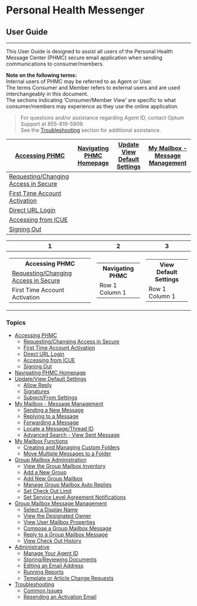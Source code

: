 # Personal Health Messenger  
## User Guide

---

This User Guide is designed to assist all users of the Personal Health Message Center (PHMC) secure email application when sending communications to consumer/members.

**Note on the following terms:** \
Internal users of PHMC may be referred to as Agent or User. \
The terms Consumer and Member refers to external users and are used interchangeably in this document. \
The sections indicating ‘Consumer/Member View’ are specific to what consumer/members may experience as they use the online application.

> For questions and/or assistance regarding Agent ID, contact Optum Support at 855-819-5909. \
See the [Troubleshooting](https://gotopage.com) section for additional assistance. 


| [Accessing PHMC](https://gotopage.com)  | [Navigating PHMC Homepage](https://gotopage.com)  | [Update View Default Settings](https://gotopage.com)  | [My Mailbox - Message Management](https://gotopage.com)  |   
|---|---|---|---|
|  [Requesting/Changing Access in Secure](https://github.com/MichelleDelRio/phmc-userguide/blob/main/Accessing-PHMC/Request-or-Change-Access.md) |   |   |   |   
|  [First Time Account Activation](https://gotopage.com) |   |   |   |   
|  [Direct URL Login](https://gotopage.com)|   |   |   |  
|  [Accessing from ICUE](https://gotopage.com) 
|  [Signing Out](https://gotopage.com)|


|1|2 |3|
|--|--|--|
|<table><tr><th>Accessing PHMC</th></tr><tr><td>[Requesting/Changing Access in Secure](https://github.com/MichelleDelRio/phmc-userguide/blob/main/Accessing-PHMC/Request-or-Change-Access.md)</td></tr><tr><td>First Time Account Activation</td></tr></table>| <table> <tr><th>Navigating PHMC</th></tr><tr><td>Row 1 Column 1</td></tr> </table>| <table> <tr><th>View Default Settings</th></tr><tr><td>Row 1 Column 1</td></tr> </table>|

### Topics
 - [Accessing PHMC](https://gotopage.com)
   - [Requesting/Changing Access in Secure](https://github.com/MichelleDelRio/phmc-userguide/blob/main/Accessing-PHMC/Request-or-Change-Access.md)
   - [First Time Account Activation](https://gotopage.com)
   - [Direct URL Login](https://gotopage.com)
   - [Accessing from ICUE](https://gotopage.com)
   - [Signing Out](https://gotopage.com)
 - [Navigating PHMC Homepage](https://gotopage.com)
 - [Update/View Default Settings](https://gotopage.com)
   - [Allow Reply](https://gotopage.com)
   - [Signatures](https://gotopage.com)
   - [Subject/From Settings](https://gotopage.com)
 - [My Mailbox - Message Management](https://gotopage.com)
   - [Sending a New Message](https://gotopage.com)
   - [Replying to a Message](https://gotopage.com)
   - [Forwarding a Message](https://gotopage.com)
   - [Locate a Message/Thread ID](https://gotopage.com)
   - [Advanced Search - View Sent Message](https://gotopage.com)
 - [My Mailbox Functions](https://gotopage.com)
   - [Creating and Managing Custom Folders](https://gotopage.com)
   - [Move Multiple Messages to a Folder](https://gotopage.com)
 - [Group Mailbox Administration](https://gotopage.com)
   - [View the Group Mailbox Inventory](https://gotopage.com)
   - [Add a New Group](https://gotopage.com)
   - [Add New Group Mailbox](https://gotopage.com)
   - [Manage Group Mailbox Auto Replies](https://gotopage.com)
   - [Set Check Out Limit](https://gotopage.com)
   - [Set Service Level Agreement Notifications](https://gotopage.com)
 - [Group Mailbox Message Management](https://gotopage.com)
   - [Select a Display Name](https://gotopage.com)
   - [View the Designated Owner](https://gotopage.com)
   - [View User Mailbox Properties](https://gotopage.com)
   - [Compose a Group Mailbox Message](https://gotopage.com)
   - [Reply to a Group Mailbox Message](https://gotopage.com)
   - [View Check Out History](https://gotopage.com)
 - [Administrative](https://gotopage.com)
   - [Manage Your Agent ID](https://gotopage.com)
   - [Storing/Reviewing Documents](https://gotopage.com)
   - [Editing an Email Address](https://gotopage.com)
   - [Running Reports](https://gotopage.com)
   - [Template or Article Change Requests](https://gotopage.com)
 - [Troubleshooting](https://gotopage.com)
   - [Common Issues](https://gotopage.com)
   - [Resending an Activation Email](https://gotopage.com)
